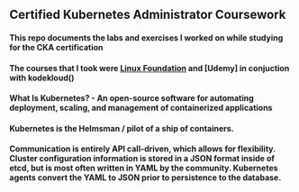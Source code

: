 ## Certified Kubernetes Administrator Coursework

#### This repo documents the labs and exercises I worked on while studying for the CKA certification

#### The courses that I took were [Linux Foundation]() and [Udemy] in conjuction with kodekloud()

#### What Is Kubernetes? - An open-source software for automating deployment, scaling, and management of containerized applications

#### Kubernetes is the Helmsman / pilot of a ship of containers.

#### Communication is entirely API call-driven, which allows for flexibility. Cluster configuration information is stored in a JSON format inside of etcd, but is most often written in YAML by the community. Kubernetes agents convert the YAML to JSON prior to persistence to the database.